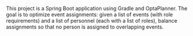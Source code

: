 <!-- Use this file to provide workspace-specific custom instructions to Copilot. For more details, visit https://code.visualstudio.com/docs/copilot/copilot-customization#_use-a-githubcopilotinstructionsmd-file -->

This project is a Spring Boot application using Gradle and OptaPlanner. The goal is to optimize event assignments: given a list of events (with role requirements) and a list of personnel (each with a list of roles), balance assignments so that no person is assigned to overlapping events.
